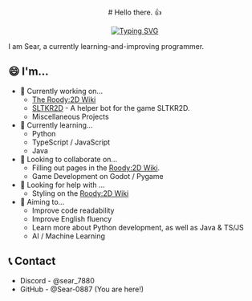 <div align="center">
  # Hello there. 👍
  
  [![Typing SVG](https://readme-typing-svg.demolab.com/?lines=Coding+Enthusiast;Roody:2D;Member+of+SLTK;https://roody2d.wiki.gg;SLTKR2D)](https://git.io/typing-svg)
</div>

I am Sear, a currently learning-and-improving programmer.

## 😄 I'm...
- 🔭 Currently working on...
  - [The Roody:2D Wiki](https://roody2d.wiki.gg)
  - [SLTKR2D](https://github.com/Sear-0887/SLTKR2D) - A helper bot for the game SLTKR2D.
  - Miscellaneous Projects
- 🌱 Currently learning...
  - Python
  - TypeScript / JavaScript
  - Java
- 👯 Looking to collaborate on...
  - Filling out pages in the [Roody:2D Wiki](https://roody2d.wiki.gg).
  - Game Development on Godot / Pygame
- 🤔 Looking for help with ...
  - Styling on the [Roody:2D Wiki](https://roody2d.wiki.gg)
- 🎯 Aiming to...
  - Improve code readability
  - Improve English fluency
  - Learn more about Python development, as well as Java & TS/JS
  - AI / Machine Learning

## 📞 Contact
  - Discord - @sear_7880
  - GitHub  - @Sear-0887 (You are here!)

